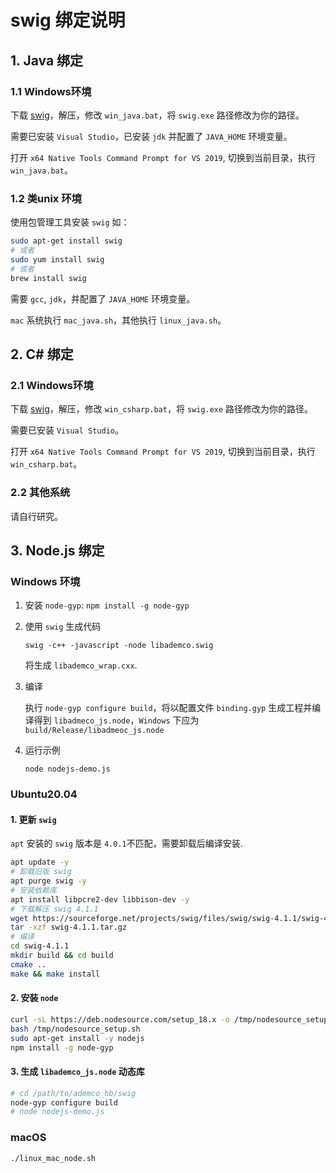 # swig 绑定说明

## 1. Java 绑定

### 1.1 Windows环境

下载 [swig](https://www.swig.org/download.html)，解压，修改 `win_java.bat`，将 `swig.exe` 路径修改为你的路径。

需要已安装 `Visual Studio`，已安装 `jdk` 并配置了 `JAVA_HOME` 环境变量。

打开 `x64 Native Tools Command Prompt for VS 2019`, 切换到当前目录，执行 `win_java.bat`。

### 1.2 类unix 环境

使用包管理工具安装 `swig` 如：

```bash
sudo apt-get install swig
# 或者
sudo yum install swig
# 或者
brew install swig
```

需要 `gcc`, `jdk`，并配置了 `JAVA_HOME` 环境变量。

`mac` 系统执行 `mac_java.sh`，其他执行 `linux_java.sh`。

## 2. C# 绑定

### 2.1 Windows环境

下载 [swig](https://www.swig.org/download.html)，解压，修改 `win_csharp.bat`，将 `swig.exe` 路径修改为你的路径。

需要已安装 `Visual Studio`。

打开 `x64 Native Tools Command Prompt for VS 2019`, 切换到当前目录，执行 `win_csharp.bat`。

### 2.2 其他系统

请自行研究。

## 3. Node.js 绑定

### Windows 环境

1. 安装 `node-gyp`: `npm install -g node-gyp`

2. 使用 `swig` 生成代码
   
    ```
    swig -c++ -javascript -node libademco.swig
    ```

    将生成 `libademco_wrap.cxx`.

3. 编译
   
   执行 `node-gyp configure build`，将以配置文件 `binding.gyp` 生成工程并编译得到 `libadmeco_js.node`，`Windows` 下应为 `build/Release/libadmeoc_js.node`

4. 运行示例

   `node nodejs-demo.js`

### Ubuntu20.04


#### 1. 更新 `swig`
   
`apt` 安装的 `swig` 版本是 `4.0.1`不匹配，需要卸载后编译安装.

```bash
apt update -y
# 卸载旧版 swig
apt purge swig -y
# 安装依赖库
apt install libpcre2-dev libbison-dev -y
# 下载解压 swig 4.1.1
wget https://sourceforge.net/projects/swig/files/swig/swig-4.1.1/swig-4.1.1.tar.gz/download -Oswig-4.1.1.tar.gz
tar -xzf swig-4.1.1.tar.gz
# 编译
cd swig-4.1.1
mkdir build && cd build
cmake ..
make && make install
```

#### 2. 安装 `node`

```bash
curl -sL https://deb.nodesource.com/setup_18.x -o /tmp/nodesource_setup.sh
bash /tmp/nodesource_setup.sh
sudo apt-get install -y nodejs
npm install -g node-gyp
```

#### 3. 生成 `libademco_js.node` 动态库

```bash
# cd /path/to/ademco_hb/swig
node-gyp configure build
# node nodejs-demo.js
```

### macOS

`./linux_mac_node.sh`

